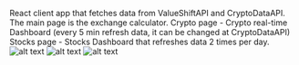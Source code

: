 React client app that fetches data from ValueShiftAPI and CryptoDataAPI.
The main page is the exchange calculator.
Crypto page - Crypto real-time Dashboard (every 5 min refresh data, it can be changed at CryptoDataAPI)
Stocks page - Stocks Dashboard that refreshes data 2 times per day.
![alt text]([https://prnt.sc/k5RPZm-wiE-j](https://prnt.sc/k5RPZm-wiE-j))
![alt text](https://prnt.sc/rAz2mIDM8A04)
![alt text](https://prnt.sc/hBCIqjpAIUWd)
